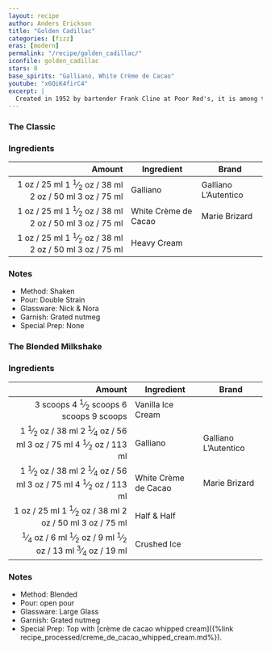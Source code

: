 ```yaml
---
layout: recipe
author: Anders Erickson
title: "Golden Cadillac"
categories: [fizz]
eras: [modern]
permalink: "/recipe/golden_cadillac/"
iconfile: golden_cadillac
stars: 0
base_spirits: "Galliano, White Crème de Cacao"
youtube: "x6QiK4firC4"
excerpt: |
  Created in 1952 by bartender Frank Cline at Poor Red's, it is among the best cocktails to feature Galliano.
---
```


### The Classic

### Ingredients

|                                                                                                                                                                                                   Amount | Ingredient           | Brand                |
| -------------------------------------------------------------------------------------------------------------------------------------------------------------------------------------------------------: | -------------------- | -------------------- |
| <span class="onex active">1 oz / 25 ml</span> <span class="onehalfx">1 <sup>1</sup>&frasl;<sub>2</sub> oz / 38 ml</span> <span class="twox">2 oz / 50 ml</span> <span class="threex">3 oz / 75 ml</span> | Galliano             | Galliano L’Autentico |
| <span class="onex active">1 oz / 25 ml</span> <span class="onehalfx">1 <sup>1</sup>&frasl;<sub>2</sub> oz / 38 ml</span> <span class="twox">2 oz / 50 ml</span> <span class="threex">3 oz / 75 ml</span> | White Crème de Cacao | Marie Brizard        |
| <span class="onex active">1 oz / 25 ml</span> <span class="onehalfx">1 <sup>1</sup>&frasl;<sub>2</sub> oz / 38 ml</span> <span class="twox">2 oz / 50 ml</span> <span class="threex">3 oz / 75 ml</span> | Heavy Cream          |

### Notes

- Method: Shaken
- Pour: Double Strain
- Glassware: Nick & Nora
- Garnish: Grated nutmeg
- Special Prep: None

### The Blended Milkshake

### Ingredients

|                                                                                                                                                                                                                                                                                             Amount | Ingredient           | Brand                |
| -------------------------------------------------------------------------------------------------------------------------------------------------------------------------------------------------------------------------------------------------------------------------------------------------: | -------------------- | -------------------- |
|                                                                                                       <span class="onex active">3 scoops </span> <span class="onehalfx">4 <sup>1</sup>&frasl;<sub>2</sub> scoops </span> <span class="twox">6 scoops </span> <span class="threex">9 scoops </span> | Vanilla Ice Cream    |
|                          <span class="onex active">1 <sup>1</sup>&frasl;<sub>2</sub> oz / 38 ml</span> <span class="onehalfx">2 <sup>1</sup>&frasl;<sub>4</sub> oz / 56 ml</span> <span class="twox">3 oz / 75 ml</span> <span class="threex">4 <sup>1</sup>&frasl;<sub>2</sub> oz / 113 ml</span> | Galliano             | Galliano L’Autentico |
|                          <span class="onex active">1 <sup>1</sup>&frasl;<sub>2</sub> oz / 38 ml</span> <span class="onehalfx">2 <sup>1</sup>&frasl;<sub>4</sub> oz / 56 ml</span> <span class="twox">3 oz / 75 ml</span> <span class="threex">4 <sup>1</sup>&frasl;<sub>2</sub> oz / 113 ml</span> | White Crème de Cacao | Marie Brizard        |
|                                                                                           <span class="onex active">1 oz / 25 ml</span> <span class="onehalfx">1 <sup>1</sup>&frasl;<sub>2</sub> oz / 38 ml</span> <span class="twox">2 oz / 50 ml</span> <span class="threex">3 oz / 75 ml</span> | Half & Half          |
| <span class="onex active"> <sup>1</sup>&frasl;<sub>4</sub> oz / 6 ml</span> <span class="onehalfx"> <sup>1</sup>&frasl;<sub>2</sub> oz / 9 ml</span> <span class="twox"> <sup>1</sup>&frasl;<sub>2</sub> oz / 13 ml</span> <span class="threex"> <sup>3</sup>&frasl;<sub>4</sub> oz / 19 ml</span> | Crushed Ice          |

### Notes

- Method: Blended
- Pour: open pour
- Glassware: Large Glass
- Garnish: Grated nutmeg
- Special Prep: Top with [crème de cacao whipped cream]({%link recipe_processed/creme_de_cacao_whipped_cream.md%}).

<script type="application/ld+json">
{
  "@context": "https://schema.org",
  "@type": "Recipe",
  "author": "{{ page.author }}",
  "description": "{{ page.excerpt | strip_html | replace: '"', "'" }}",
  "image": "{%- for ingredient in site.data[page.iconfile].images.ingredient limit: 1 -%}{{ ingredient.url }}{%- endfor -%}",
  "recipeIngredient": [  "1 oz Galliano",
  "1 oz White Crème de Cacao",
  "1 oz Heavy Cream "],
  "name": "{{ page.title }}",
  "recipeInstructions": "  {
    '@type': 'HowToStep',
    'text': '- Method: Shaken
'
  },  {
    '@type': 'HowToStep',
    'text': '- Pour: Double Strain
'
  },  {
    '@type': 'HowToStep',
    'text': '- Glassware: Nick & Nora
'
  },  {
    '@type': 'HowToStep',
    'text': '- Garnish: Grated nutmeg
'
  },  {
    '@type': 'HowToStep',
    'text': '- Special Prep: None
'
  },  {
    '@type': 'HowToStep',
    'text': '### The Blended Milkshake
'
  },  {
    '@type': 'HowToStep',
    'text': '### Ingredients
'
  },  {
    '@type': 'HowToStep',
    'text': '|   Amount | Ingredient           | Brand                |
'
  },  {
    '@type': 'HowToStep',
    'text': '| -------: | -------------------- | -------------------- |
'
  },  {
    '@type': 'HowToStep',
    'text': '| 3 scoops | Vanilla Ice Cream    |
'
  },  {
    '@type': 'HowToStep',
    'text': '|   1.5 oz | Galliano             | Galliano L’Autentico |
'
  },  {
    '@type': 'HowToStep',
    'text': '|   1.5 oz | White Crème de Cacao | Marie Brizard        |
'
  },  {
    '@type': 'HowToStep',
    'text': '|     1 oz | Half & Half          |
'
  },  {
    '@type': 'HowToStep',
    'text': '|  0.25 oz | Crushed Ice          |
'
  },  {
    '@type': 'HowToStep',
    'text': '### Notes
'
  },  {
    '@type': 'HowToStep',
    'text': '- Method: Blended
'
  },  {
    '@type': 'HowToStep',
    'text': '- Pour: open pour
'
  },  {
    '@type': 'HowToStep',
    'text': '- Glassware: Large Glass
'
  },  {
    '@type': 'HowToStep',
    'text': '- Garnish: Grated nutmeg
'
  },  {
    '@type': 'HowToStep',
    'text': '- Special Prep: Top with [crème de cacao whipped cream]({%link recipe_processed/creme_de_cacao_whipped_cream.md%}).
'
  }",
  "recipeYield": "1 cocktail",
  "recipeCategory": "cocktail"
}
</script>

